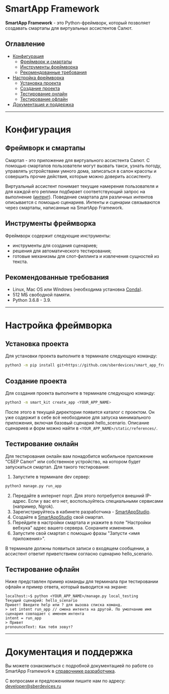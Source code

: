 # SmartApp Framework

**SmartApp Framework** - это Python-фреймворк, который позволяет создавать смартапы для виртуальных ассистентов Салют. 


## Оглавление
   * [Конфигурация](#Конфигурация)
     * [Фреймворк и смартапы](#Фреймворк)
     * [Инструменты фреймворка](#Инструменты)
     * [Рекомендованные требования](#Рекомендованные)
   * [Настройка фреймворка](#Настройка)
     * [Установка проекта](#Установка)
     * [Создание проекта](#Создание)
     * [Тестирование онлайн](#Тестирование) 
     * [Тестирование офлайн](#Тестирование)    
   * [Документация и поддержка](#Документация)

____

# Конфигурация

## Фреймворк и смартапы

Смартап - это приложение для виртуального ассистента Салют. С помощью смартапов пользователи могут вызвать такси, узнать погоду, управлять устройствами умного дома, записаться в салон красоты и совершить прочие действия, которые можно доверить ассистенту. 

Виртуальный ассистент понимает текущие намерения пользователя и для каждой его реплики подбирает соответствующий запрос на выполнение ([интент](https://developer.sberdevices.ru/docs/ru/platform_services/nlu_guidelines/intents_overview)). Поведение смартапа для различных интентов описывается с помощью сценариев. Интенты и сценарии связываются через смартапы, написанные на SmartApp Framework. 


## Инструменты фреймворка

Фреймворк содержит следующие инструменты:

* инструменты для создания сценариев;
* решения для автоматического тестирования;
* готовые механизмы для слот-филлинга и извлечения сущностей из текста. 


## Рекомендованные требования

* Linux, Mac OS или Windows (необходима установка [Conda](https://docs.conda.io/en/latest/)).
* 512 МБ свободной памяти.
* Python 3.6.8 - 3.9.

____



# Настройка фреймворка


## Установка проекта

Для установки проекта выполните в терминале следующую команду:

```bash
python3 -m pip install git+https://github.com/sberdevices/smart_app_framework@main
```

## Создание проекта

Для создания проекта выполните в терминале следующую команду:
```bash
python3 -m smart_kit create_app <YOUR_APP_NAME>
```
После этого в текущей директории появится каталог с проектом. Он уже содержит в себе всё необходимое для запуска минимального приложения, включая базовый сценарий hello_scenario. Описание сценариев и форм можно найти в `<YOUR_APP_NAME>/static/references/`.


## Тестирование онлайн

Для тестирования онлайн вам понадобится мобильное приложение "СБЕР Салют" или собственное устройство, на котором будет запускаться смартап. Для такого тестирования:

1. Запустите в терминале dev сервер:

```bash
python3 manage.py run_app
```

2. Передайте в интернет порт. Для этого потребуется внешний IP-адрес. Если у вас его нет, воспользуйтесь специальными сервисами (например, Ngrok).
3. Зарегистрируйтесь в кабинете разработчика - [SmartAppStudio](https://smartapp-studio.sberdevices.ru/login).
4. Создайте в [SmartAppStudio](https://smartapp-studio.sberdevices.ru/login) свой смартап. 
5. Перейдите в настройки смартапа и укажите в поле "Настройки вебхука" адрес вашего сервера. Сохраните изменения.
6. Запустите свой смартап с помощью фразы "Запусти <имя приложения>". 

В терминале должны появиться записи о входящем сообщении, а ассистент ответит приветствием согласно сценарию hello_scenario.


## Тестирование офлайн

Ниже представлен пример команды для терминала при тестировании офлайн и пример ответа, который выводится на экране: 
```console
localhost:~$ python <YOUR_APP_NAME>/manage.py local_testing
Текущий сценарий: hello_scenario
Привет! Введите help или ? для вызова списка команд.
> set intent run_app // смена интента на другой. По умолчанию имя сценария совпадает с именем интента
intent = run_app
> Привет
pronounceText: Как тебя зовут?
```
____

# Документация и поддержка

Вы можете ознакомиться с подробной документацией по работе со SmartApp Framework в [справочнике разработчика](https://developer.sberdevices.ru/docs/ru/developer_tools/framework/overview.md).

C вопросами и предложениями пишите нам по адресу: developer@sberdevices.ru 